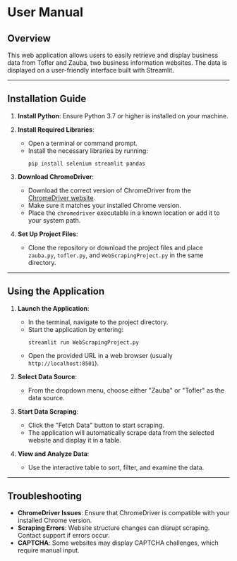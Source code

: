 # User Manual

## Overview
This web application allows users to easily retrieve and display business data from Tofler and Zauba, two business information websites. The data is displayed on a user-friendly interface built with Streamlit. 

---

## Installation Guide

1. **Install Python**: Ensure Python 3.7 or higher is installed on your machine.

2. **Install Required Libraries**:
   - Open a terminal or command prompt.
   - Install the necessary libraries by running:
     ```
     pip install selenium streamlit pandas
     ```

3. **Download ChromeDriver**:
   - Download the correct version of ChromeDriver from the [ChromeDriver website](https://sites.google.com/a/chromium.org/chromedriver/downloads).
   - Make sure it matches your installed Chrome version.
   - Place the `chromedriver` executable in a known location or add it to your system path.

4. **Set Up Project Files**:
   - Clone the repository or download the project files and place `zauba.py`, `tofler.py`, and `WebScrapingProject.py` in the same directory.

---

## Using the Application

1. **Launch the Application**:
   - In the terminal, navigate to the project directory.
   - Start the application by entering:
     ```
     streamlit run WebScrapingProject.py
     ```
   - Open the provided URL in a web browser (usually `http://localhost:8501`).

2. **Select Data Source**:
   - From the dropdown menu, choose either "Zauba" or "Tofler" as the data source.

3. **Start Data Scraping**:
   - Click the "Fetch Data" button to start scraping.
   - The application will automatically scrape data from the selected website and display it in a table.

4. **View and Analyze Data**:
   - Use the interactive table to sort, filter, and examine the data.

---

## Troubleshooting

- **ChromeDriver Issues**: Ensure that ChromeDriver is compatible with your installed Chrome version.
- **Scraping Errors**: Website structure changes can disrupt scraping. Contact support if errors occur.
- **CAPTCHA**: Some websites may display CAPTCHA challenges, which require manual input.
